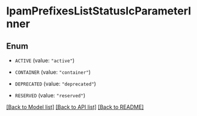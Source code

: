 # IpamPrefixesListStatusIcParameterInner

## Enum


* `ACTIVE` (value: `"active"`)

* `CONTAINER` (value: `"container"`)

* `DEPRECATED` (value: `"deprecated"`)

* `RESERVED` (value: `"reserved"`)


[[Back to Model list]](../README.md#documentation-for-models) [[Back to API list]](../README.md#documentation-for-api-endpoints) [[Back to README]](../README.md)


